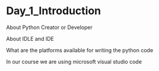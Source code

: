 # Day_1_Introduction

About Python Creator or Developer

About IDLE and IDE

What are the platforms available for writing the python code

In our course we are using microsoft visual studio code

